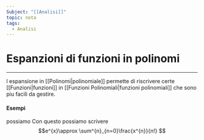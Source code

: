 ```yaml
---
Subject: "[[Analisi]]"
topic: nota
tags:
  - Analisi
---
```

# Espanzioni di funzioni in polinomi
---
l espansione in [[Polinomi|polinomiale]] permette di riscrivere certe [[Funzioni|funzioni]] in [[Funzioni Polinomiali|funzioni polinomiali]] che sono piu facili da gestire.

#### Esempi
possiamo Con questo possiamo scrivere $$e^{x}\approx \sum^{n}_{n=0}\frac{x^{n}}{n!} $$
